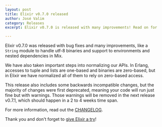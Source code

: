 ```yaml
---
layout: post
title: Elixir v0.7.0 released
author: José Valim
category: Releases
excerpt: Elixir v0.7.0 is released with many improvements! Read on for more information.

---
```


Elixir v0.7.0 was released with bug fixes and many improvements, like a `String` module to handle utf-8 binaries and support to environments and nested dependencies in Mix.

We have also taken important steps into normalizing our APIs. In Erlang, accesses to tuple and lists are one-based and binaries are zero-based, but in Elixir we have normalized all of them to rely on zero-based access.

This release also includes some backwards incompatible changes, but the majority of changes were first deprecated, meaning your code will run just fine but with warnings. Those warnings will be removed in the next release v0.7.1, which should happen in a 2 to 4 weeks time span.

For more information, read out the [CHANGELOG](https://github.com/elixir-lang/elixir/blob/v0.7.0/CHANGELOG.md).

Thank you and don't forget to [give Elixir a try](/getting_started/1.html)!